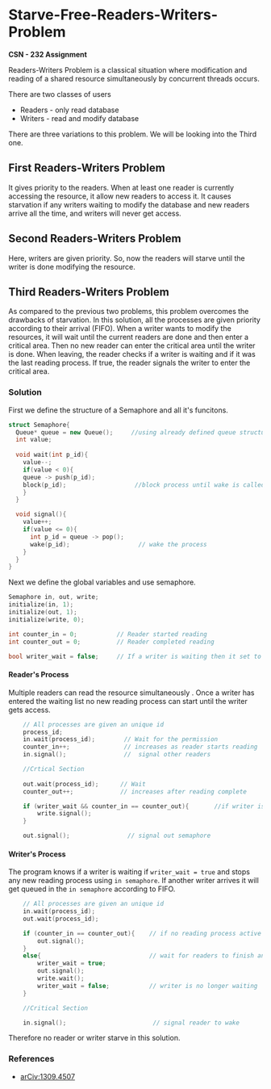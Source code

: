 # Starve-Free-Readers-Writers-Problem
<b>CSN - 232 Assignment</b> 

Readers-Writers Problem is a classical situation where modification and reading of a shared resource simultaneously by concurrent threads occurs. 

There are two classes of users
- Readers - only read database
- Writers - read and modify database

There are three variations to this problem. We will be looking into the Third one.
## First Readers-Writers Problem
It gives  priority to the readers. When at least one reader is currently accessing the resource, it allow new readers to access it. It causes starvation if any writers waiting to modify the database and new readers arrive all the time, and writers will never get access. 

## Second Readers-Writers Problem
Here, writers are given priority. So, now the readers will starve until the writer is done modifying the resource.

## Third Readers-Writers Problem
As compared to the previous two problems, this problem overcomes the drawbacks of starvation. In this solution, all the processes are given priority according to their arrival (FIFO). When a writer wants to modify the resources, it will wait until the current readers are done and then enter a critical area. Then no new reader can enter the critical area until the writer is done. When leaving, the reader checks if a writer is waiting and if it was the last reading process. If true, the reader signals the writer to enter the critical area.


### Solution

First we define the structure of a Semaphore and all it's funcitons.

```cpp
struct Semaphore{
  Queue* queue = new Queue();     //using already defined queue structure
  int value;
  
  void wait(int p_id){
    value--;
    if(value < 0){
    queue -> push(p_id);
    block(p_id);                   //block process until wake is called             
    }
  }

  void signal(){
    value++;
    if(value <= 0){
      int p_id = queue -> pop();
      wake(p_id);                   // wake the process
    }
  }
}
```

Next we define the global variables and use semaphore.

```cpp
Semaphore in, out, write;
initialize(in, 1);            
initialize(out, 1);
initialize(write, 0);

int counter_in = 0;           // Reader started reading
int counter_out = 0;          // Reader completed reading

bool writer_wait = false;     // If a writer is waiting then it set to true
```

#### Reader's Process

Multiple readers can read the resource simultaneously . 
Once a writer has entered the waiting list no new reading process can start until the writer gets access.

```cpp
    // All processes are given an unique id
    process_id;
    in.wait(process_id);        // Wait for the permission
    counter_in++;               // increases as reader starts reading
    in.signal();                //  signal other readers 

    //Crtical Section
    
    out.wait(process_id);      // Wait 
    counter_out++;             // increases after reading complete

    if (writer_wait && counter_in == counter_out){       //if writer is waiting and this was the last reafer then signal write semaphore
        write.signal();
    }

    out.signal();                // signal out semaphore
```

#### Writer's Process

The program knows if a writer is waiting if `writer_wait = true` and stops any new reading process using `in semaphore`. 
If another writer arrives it will get queued in the `in semaphore` according to FIFO. 

```cpp
    // All processes are given an unique id
    in.wait(process_id);
    out.wait(process_id);

    if (counter_in == counter_out){    // if no reading process active
        out.signal();
    }
    else{                              // wait for readers to finish and indicate that waiting writer is present
        writer_wait = true;
        out.signal();                   
        write.wait();
        writer_wait = false;           // writer is no longer waiting 
    }

    //Critical Section

    in.signal();                        // signal reader to wake                     
```


Therefore no reader or writer starve in this solution. 

### References 
- [arCiv:1309.4507](https://arxiv.org/abs/1309.4507)